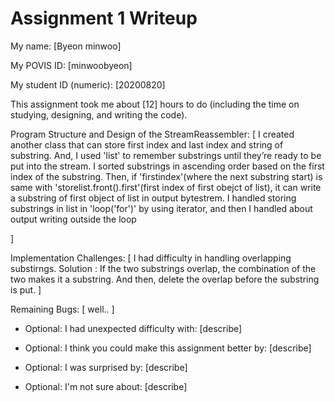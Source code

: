 Assignment 1 Writeup
=============

My name: [Byeon minwoo]

My POVIS ID: [minwoobyeon]

My student ID (numeric): [20200820]

This assignment took me about [12] hours to do (including the time on studying, designing, and writing the code).

Program Structure and Design of the StreamReassembler:
[
    I created another class that can store first index and last index and string of substring.
    And, I used 'list' to remember substrings until they’re ready to be put into the stream.
    I sorted substrings in ascending order based on the first index of the substring.
    Then, if 'firstindex'(where the next substring start) is same with 'storelist.front().first'(first index of first obejct of list),
    it can write a substring of first object of list in output bytestrem.
    I handled storing substrings in list in 'loop('for')' by using iterator, and then I handled about output writing outside the loop

]

Implementation Challenges:
[
    I had difficulty in handling overlapping substirngs. 
    Solution : If the two substrings overlap, the combination of the two makes it a substring.
    And then, delete the overlap before the substring is put. 
]

Remaining Bugs:
[
    well..
]

- Optional: I had unexpected difficulty with: [describe]

- Optional: I think you could make this assignment better by: [describe]

- Optional: I was surprised by: [describe]

- Optional: I'm not sure about: [describe]
